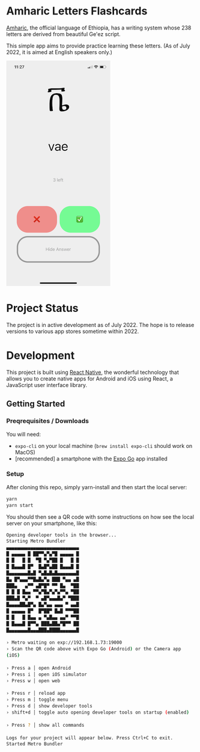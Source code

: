 # Amharic Letters Flashcards

[Amharic](https://en.wikipedia.org/wiki/Amharic), the official language of Ethiopia, has a writing system whose 238 letters are derived from beautiful Ge'ez script.

This simple app aims to provide practice learning these letters. (As of July 2022, it is aimed at English speakers only.)

![prototype demo](./readme_assets/prototype_demo.png)

# Project Status

The project is in active development as of July 2022. The hope is to release versions to various app stores sometime within 2022.

# Development

This project is built using [React Native](https://reactnative.dev/), the wonderful technology that allows you to create native apps for Android and iOS using React, a JavaScript user interface library.

## Getting Started

### Preqrequisites / Downloads

You will need:

- `expo-cli` on your local machine (`brew install expo-cli` should work on MacOS)
- [recommended] a smartphone with the [Expo Go](https://expo.dev/client) app installed

### Setup

After cloning this repo, simply yarn-install and then start the local server:

```sh
yarn
yarn start
```

You should then see a QR code with some instructions on how see the local server on your smartphone, like this:

```sh
Opening developer tools in the browser...
Starting Metro Bundler
▄▄▄▄▄▄▄▄▄▄▄▄▄▄▄▄▄▄▄▄▄▄▄▄▄▄▄
█ ▄▄▄▄▄ █ ██▀▀▄▀▄▀█ ▄▄▄▄▄ █
█ █   █ █  ▀█ ▀▄▀██ █   █ █
█ █▄▄▄█ █▀  █▄█▀▄██ █▄▄▄█ █
█▄▄▄▄▄▄▄█▄█ ▀▄█▄█▄█▄▄▄▄▄▄▄█
█▄ █▀▄▄▄▀▀█▄█▄▀▄ ███ ▀▄▄ ▄█
███▄   ▄▀▀ ▄█▀█▀ ▀▀ █▄  ▀██
█ █ █ █▄▄ ▀▀▄▀█▄▀▄▀▄▀▀▄ ▀██
███▄█ ▀▄▀  ▀ ▄█▀▄▄▄█▄▀ ▀███
█▄▄▄▄██▄█▀▄ █▄▀▄▄ ▄▄▄ ▀ ▄▄█
█ ▄▄▄▄▄ █▀  █▀██▀ █▄█ ▀▀▀██
█ █   █ █▄▄ ▄ ▀▄█▄▄ ▄▄▀ ▀▀█
█ █▄▄▄█ █▀▀▄ ███▄██▄▀█▀▀ ██
█▄▄▄▄▄▄▄█▄▄▄███▄████▄▄▄▄▄▄█

› Metro waiting on exp://192.168.1.73:19000
› Scan the QR code above with Expo Go (Android) or the Camera app
(iOS)

› Press a │ open Android
› Press i │ open iOS simulator
› Press w │ open web

› Press r │ reload app
› Press m │ toggle menu
› Press d │ show developer tools
› shift+d │ toggle auto opening developer tools on startup (enabled)

› Press ? │ show all commands

Logs for your project will appear below. Press Ctrl+C to exit.
Started Metro Bundler
```
